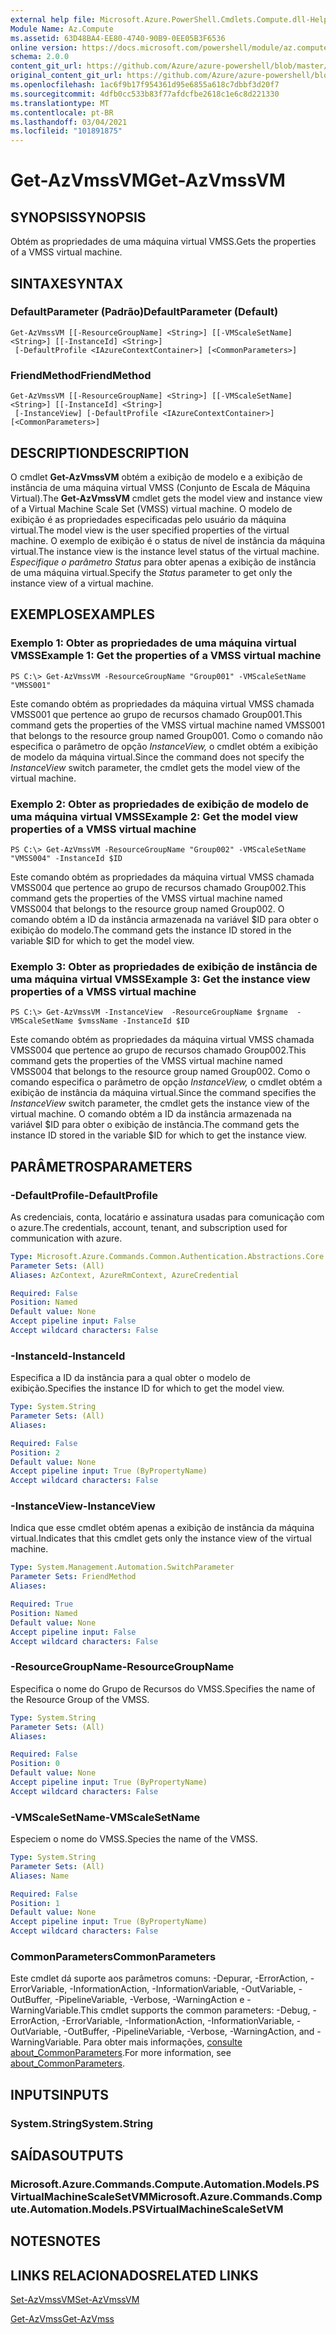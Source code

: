 ```yaml
---
external help file: Microsoft.Azure.PowerShell.Cmdlets.Compute.dll-Help.xml
Module Name: Az.Compute
ms.assetid: 63D48BA4-EE80-4740-90B9-0EE05B3F6536
online version: https://docs.microsoft.com/powershell/module/az.compute/get-azvmssvm
schema: 2.0.0
content_git_url: https://github.com/Azure/azure-powershell/blob/master/src/Compute/Compute/help/Get-AzVmssVM.md
original_content_git_url: https://github.com/Azure/azure-powershell/blob/master/src/Compute/Compute/help/Get-AzVmssVM.md
ms.openlocfilehash: 1ac6f9b17f954361d95e6855a618c7dbbf3d20f7
ms.sourcegitcommit: 4dfb0cc533b83f77afdcfbe2618c1e6c8d221330
ms.translationtype: MT
ms.contentlocale: pt-BR
ms.lasthandoff: 03/04/2021
ms.locfileid: "101891875"
---
```

# <span data-ttu-id="cbcf3-101">Get-AzVmssVM</span><span class="sxs-lookup"><span data-stu-id="cbcf3-101">Get-AzVmssVM</span></span>

## <span data-ttu-id="cbcf3-102">SYNOPSIS</span><span class="sxs-lookup"><span data-stu-id="cbcf3-102">SYNOPSIS</span></span>
<span data-ttu-id="cbcf3-103">Obtém as propriedades de uma máquina virtual VMSS.</span><span class="sxs-lookup"><span data-stu-id="cbcf3-103">Gets the properties of a VMSS virtual machine.</span></span>

## <span data-ttu-id="cbcf3-104">SINTAXE</span><span class="sxs-lookup"><span data-stu-id="cbcf3-104">SYNTAX</span></span>

### <span data-ttu-id="cbcf3-105">DefaultParameter (Padrão)</span><span class="sxs-lookup"><span data-stu-id="cbcf3-105">DefaultParameter (Default)</span></span>
```
Get-AzVmssVM [[-ResourceGroupName] <String>] [[-VMScaleSetName] <String>] [[-InstanceId] <String>]
 [-DefaultProfile <IAzureContextContainer>] [<CommonParameters>]
```

### <span data-ttu-id="cbcf3-106">FriendMethod</span><span class="sxs-lookup"><span data-stu-id="cbcf3-106">FriendMethod</span></span>
```
Get-AzVmssVM [[-ResourceGroupName] <String>] [[-VMScaleSetName] <String>] [[-InstanceId] <String>]
 [-InstanceView] [-DefaultProfile <IAzureContextContainer>] [<CommonParameters>]
```

## <span data-ttu-id="cbcf3-107">DESCRIPTION</span><span class="sxs-lookup"><span data-stu-id="cbcf3-107">DESCRIPTION</span></span>
<span data-ttu-id="cbcf3-108">O cmdlet **Get-AzVmssVM** obtém a exibição de modelo e a exibição de instância de uma máquina virtual VMSS (Conjunto de Escala de Máquina Virtual).</span><span class="sxs-lookup"><span data-stu-id="cbcf3-108">The **Get-AzVmssVM** cmdlet gets the model view and instance view of a Virtual Machine Scale Set (VMSS) virtual machine.</span></span>
<span data-ttu-id="cbcf3-109">O modelo de exibição é as propriedades especificadas pelo usuário da máquina virtual.</span><span class="sxs-lookup"><span data-stu-id="cbcf3-109">The model view is the user specified properties of the virtual machine.</span></span>
<span data-ttu-id="cbcf3-110">O exemplo de exibição é o status de nível de instância da máquina virtual.</span><span class="sxs-lookup"><span data-stu-id="cbcf3-110">The instance view is the instance level status of the virtual machine.</span></span>
<span data-ttu-id="cbcf3-111">*Especifique o parâmetro Status* para obter apenas a exibição de instância de uma máquina virtual.</span><span class="sxs-lookup"><span data-stu-id="cbcf3-111">Specify the *Status* parameter to get only the instance view of a virtual machine.</span></span>

## <span data-ttu-id="cbcf3-112">EXEMPLOS</span><span class="sxs-lookup"><span data-stu-id="cbcf3-112">EXAMPLES</span></span>

### <span data-ttu-id="cbcf3-113">Exemplo 1: Obter as propriedades de uma máquina virtual VMSS</span><span class="sxs-lookup"><span data-stu-id="cbcf3-113">Example 1: Get the properties of a VMSS virtual machine</span></span>
```
PS C:\> Get-AzVmssVM -ResourceGroupName "Group001" -VMScaleSetName "VMSS001"
```

<span data-ttu-id="cbcf3-114">Este comando obtém as propriedades da máquina virtual VMSS chamada VMSS001 que pertence ao grupo de recursos chamado Group001.</span><span class="sxs-lookup"><span data-stu-id="cbcf3-114">This command gets the properties of the VMSS virtual machine named VMSS001 that belongs to the resource group named Group001.</span></span>
<span data-ttu-id="cbcf3-115">Como o comando não especifica o parâmetro de opção *InstanceView,* o cmdlet obtém a exibição de modelo da máquina virtual.</span><span class="sxs-lookup"><span data-stu-id="cbcf3-115">Since the command does not specify the *InstanceView* switch parameter, the cmdlet gets the model view of the virtual machine.</span></span>

### <span data-ttu-id="cbcf3-116">Exemplo 2: Obter as propriedades de exibição de modelo de uma máquina virtual VMSS</span><span class="sxs-lookup"><span data-stu-id="cbcf3-116">Example 2: Get the model view properties of a VMSS virtual machine</span></span>
```
PS C:\> Get-AzVmssVM -ResourceGroupName "Group002" -VMScaleSetName "VMSS004" -InstanceId $ID
```

<span data-ttu-id="cbcf3-117">Este comando obtém as propriedades da máquina virtual VMSS chamada VMSS004 que pertence ao grupo de recursos chamado Group002.</span><span class="sxs-lookup"><span data-stu-id="cbcf3-117">This command gets the properties of the VMSS virtual machine named VMSS004 that belongs to the resource group named Group002.</span></span>
<span data-ttu-id="cbcf3-118">O comando obtém a ID da instância armazenada na variável $ID para obter o exibição do modelo.</span><span class="sxs-lookup"><span data-stu-id="cbcf3-118">The command gets the instance ID stored in the variable $ID for which to get the model view.</span></span>

### <span data-ttu-id="cbcf3-119">Exemplo 3: Obter as propriedades de exibição de instância de uma máquina virtual VMSS</span><span class="sxs-lookup"><span data-stu-id="cbcf3-119">Example 3: Get the instance view properties of a VMSS virtual machine</span></span>
```
PS C:\> Get-AzVmssVM -InstanceView  -ResourceGroupName $rgname  -VMScaleSetName $vmssName -InstanceId $ID
```

<span data-ttu-id="cbcf3-120">Este comando obtém as propriedades da máquina virtual VMSS chamada VMSS004 que pertence ao grupo de recursos chamado Group002.</span><span class="sxs-lookup"><span data-stu-id="cbcf3-120">This command gets the properties of the VMSS virtual machine named VMSS004 that belongs to the resource group named Group002.</span></span>
<span data-ttu-id="cbcf3-121">Como o comando especifica o parâmetro de opção *InstanceView,* o cmdlet obtém a exibição de instância da máquina virtual.</span><span class="sxs-lookup"><span data-stu-id="cbcf3-121">Since the command specifies the *InstanceView* switch parameter, the cmdlet gets the instance view of the virtual machine.</span></span>
<span data-ttu-id="cbcf3-122">O comando obtém a ID da instância armazenada na variável $ID para obter o exibição de instância.</span><span class="sxs-lookup"><span data-stu-id="cbcf3-122">The command gets the instance ID stored in the variable $ID for which to get the instance view.</span></span>

## <span data-ttu-id="cbcf3-123">PARÂMETROS</span><span class="sxs-lookup"><span data-stu-id="cbcf3-123">PARAMETERS</span></span>

### <span data-ttu-id="cbcf3-124">-DefaultProfile</span><span class="sxs-lookup"><span data-stu-id="cbcf3-124">-DefaultProfile</span></span>
<span data-ttu-id="cbcf3-125">As credenciais, conta, locatário e assinatura usadas para comunicação com o azure.</span><span class="sxs-lookup"><span data-stu-id="cbcf3-125">The credentials, account, tenant, and subscription used for communication with azure.</span></span>

```yaml
Type: Microsoft.Azure.Commands.Common.Authentication.Abstractions.Core.IAzureContextContainer
Parameter Sets: (All)
Aliases: AzContext, AzureRmContext, AzureCredential

Required: False
Position: Named
Default value: None
Accept pipeline input: False
Accept wildcard characters: False
```

### <span data-ttu-id="cbcf3-126">-InstanceId</span><span class="sxs-lookup"><span data-stu-id="cbcf3-126">-InstanceId</span></span>
<span data-ttu-id="cbcf3-127">Especifica a ID da instância para a qual obter o modelo de exibição.</span><span class="sxs-lookup"><span data-stu-id="cbcf3-127">Specifies the instance ID for which to get the model view.</span></span>

```yaml
Type: System.String
Parameter Sets: (All)
Aliases:

Required: False
Position: 2
Default value: None
Accept pipeline input: True (ByPropertyName)
Accept wildcard characters: False
```

### <span data-ttu-id="cbcf3-128">-InstanceView</span><span class="sxs-lookup"><span data-stu-id="cbcf3-128">-InstanceView</span></span>
<span data-ttu-id="cbcf3-129">Indica que esse cmdlet obtém apenas a exibição de instância da máquina virtual.</span><span class="sxs-lookup"><span data-stu-id="cbcf3-129">Indicates that this cmdlet gets only the instance view of the virtual machine.</span></span>

```yaml
Type: System.Management.Automation.SwitchParameter
Parameter Sets: FriendMethod
Aliases:

Required: True
Position: Named
Default value: None
Accept pipeline input: False
Accept wildcard characters: False
```

### <span data-ttu-id="cbcf3-130">-ResourceGroupName</span><span class="sxs-lookup"><span data-stu-id="cbcf3-130">-ResourceGroupName</span></span>
<span data-ttu-id="cbcf3-131">Especifica o nome do Grupo de Recursos do VMSS.</span><span class="sxs-lookup"><span data-stu-id="cbcf3-131">Specifies the name of the Resource Group of the VMSS.</span></span>

```yaml
Type: System.String
Parameter Sets: (All)
Aliases:

Required: False
Position: 0
Default value: None
Accept pipeline input: True (ByPropertyName)
Accept wildcard characters: False
```

### <span data-ttu-id="cbcf3-132">-VMScaleSetName</span><span class="sxs-lookup"><span data-stu-id="cbcf3-132">-VMScaleSetName</span></span>
<span data-ttu-id="cbcf3-133">Especiem o nome do VMSS.</span><span class="sxs-lookup"><span data-stu-id="cbcf3-133">Species the name of the VMSS.</span></span>

```yaml
Type: System.String
Parameter Sets: (All)
Aliases: Name

Required: False
Position: 1
Default value: None
Accept pipeline input: True (ByPropertyName)
Accept wildcard characters: False
```

### <span data-ttu-id="cbcf3-134">CommonParameters</span><span class="sxs-lookup"><span data-stu-id="cbcf3-134">CommonParameters</span></span>
<span data-ttu-id="cbcf3-135">Este cmdlet dá suporte aos parâmetros comuns: -Depurar, -ErrorAction, -ErrorVariable, -InformationAction, -InformationVariable, -OutVariable, -OutBuffer, -PipelineVariable, -Verbose, -WarningAction e -WarningVariable.</span><span class="sxs-lookup"><span data-stu-id="cbcf3-135">This cmdlet supports the common parameters: -Debug, -ErrorAction, -ErrorVariable, -InformationAction, -InformationVariable, -OutVariable, -OutBuffer, -PipelineVariable, -Verbose, -WarningAction, and -WarningVariable.</span></span> <span data-ttu-id="cbcf3-136">Para obter mais informações, [consulte about_CommonParameters](http://go.microsoft.com/fwlink/?LinkID=113216).</span><span class="sxs-lookup"><span data-stu-id="cbcf3-136">For more information, see [about_CommonParameters](http://go.microsoft.com/fwlink/?LinkID=113216).</span></span>

## <span data-ttu-id="cbcf3-137">INPUTS</span><span class="sxs-lookup"><span data-stu-id="cbcf3-137">INPUTS</span></span>

### <span data-ttu-id="cbcf3-138">System.String</span><span class="sxs-lookup"><span data-stu-id="cbcf3-138">System.String</span></span>

## <span data-ttu-id="cbcf3-139">SAÍDAS</span><span class="sxs-lookup"><span data-stu-id="cbcf3-139">OUTPUTS</span></span>

### <span data-ttu-id="cbcf3-140">Microsoft.Azure.Commands.Compute.Automation.Models.PSVirtualMachineScaleSetVM</span><span class="sxs-lookup"><span data-stu-id="cbcf3-140">Microsoft.Azure.Commands.Compute.Automation.Models.PSVirtualMachineScaleSetVM</span></span>

## <span data-ttu-id="cbcf3-141">NOTES</span><span class="sxs-lookup"><span data-stu-id="cbcf3-141">NOTES</span></span>

## <span data-ttu-id="cbcf3-142">LINKS RELACIONADOS</span><span class="sxs-lookup"><span data-stu-id="cbcf3-142">RELATED LINKS</span></span>

[<span data-ttu-id="cbcf3-143">Set-AzVmssVM</span><span class="sxs-lookup"><span data-stu-id="cbcf3-143">Set-AzVmssVM</span></span>](./Set-AzVmssVM.md)

[<span data-ttu-id="cbcf3-144">Get-AzVmss</span><span class="sxs-lookup"><span data-stu-id="cbcf3-144">Get-AzVmss</span></span>](./Get-AzVmss.md)


